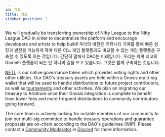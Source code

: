 ```yaml
---
id: 개요
title: 개요
sidebar_position: 1
---
```


We will gradually be transferring ownership of Nifty League to the Nifty League DAO in order to decentralize the platform and encourage developers and artists to help build! 우리의 비전은 커뮤니티 기여를 통해 빠른 성장과 발전을 가능하게 하여 다른 어느 게임 플랫폼과도 비교할 수 없는 게임 플랫폼을 구축할 수 있도록 하는 것입니다. 간단히 말해서 DAO는 미래입니다. 우리는 세계 최고의 GameFi 플랫폼이 되는 단 하나의 길을 보고 있습니다. 그것은 함께 구축하는 것입니다.

[NFTL](https://docs.niftyleague.com/overview/nftl/overview) is our native governance token which provides voting rights and other other utilities. Our DAO's treasury assets are held within a Gnosis multi-sig wallet that will be used to handle distributions to future project contributors, as well as [tournaments](https://docs.niftyleague.com/overview/p2e/tournaments) and other activities. We plan on migrating our treasury to Arbitrum once their Gnosis integration is complete to benefit from lower fees and more frequent distributions to community contributors going forward.

The core team is actively looking for notable members of our community to join our multi-sig committee to handle treasury operations and guarantee proposals are on-chain according to the DAO's guidelines (WIP). Please contact a [Community Moderator](https://docs.niftyleague.com/overview/team) in [Discord](https://discord.gg/niftyleague) for more information.
